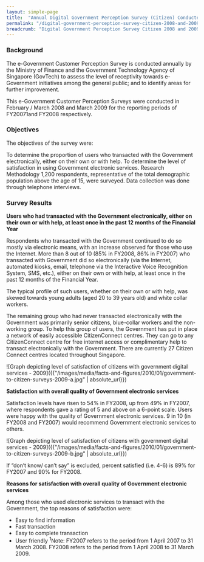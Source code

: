 ```yaml
---
layout: simple-page
title:  "Annual Digital Government Perception Survey (Citizen) Conducted in 2008 and 2009"
permalink: "/digital-government-perception-survey-citizen-2008-and-2009"
breadcrumb: "Digital Government Perception Survey Citizen 2008 and 2009"
---
```


### **Background**

The e-Government Customer Perception Survey is conducted annually by the Ministry of Finance and the Government Technology Agency of Singapore (GovTech) to assess the level of receptivity towards e-Government initiatives among the general public; and to identify areas for further improvement.

This e-Government Customer Perception Surveys were conducted in February / March 2008 and  March 2009 for the reporting periods of FY20071and FY2008 respectively.

### **Objectives**

The objectives of the survey were:

To determine the proportion of users who transacted with the Government electronically, either on their own or with help.
To determine the level of satisfaction in using Government electronic services.
Research Methodology
1,200 respondents, representative of the total demographic population above the age of 15, were surveyed. Data collection was done through telephone interviews.

### **Survey Results**

**Users who had transacted with the Government electronically, either on their own or with help, at least once in the past 12 months of the Financial Year**

Respondents who transacted with the Government continued to do so mostly via electronic means, with an increase observed for those who use the Internet. More than 8 out of 10 (85% in FY2008, 86% in FY2007) who transacted with Government did so electronically (via the Internet, automated kiosks, email, telephone via the Interactive Voice Recognition System, SMS, etc.), either on their own or with help, at least once in the past 12 months of the Financial Year.

The typical profile of such users, whether on their own or with help, was skewed towards young adults (aged 20 to 39 years old) and white collar workers.

The remaining group who had never transacted electronically with the Government was primarily senior citizens, blue-collar workers and the non-working group. To help this group of users, the Government has put in place a network of easily accessible CitizenConnect centres. They can go to any CitizenConnect centre for free internet access or complimentary help to transact electronically with the Government. There are currently 27 Citizen Connect centres located throughout Singapore.

![Graph depicting level of satisfaction of citizens with government digital services - 2009]({{"/images/media/facts-and-figures/2010/01/government-to-citizen-surveys-2009-a.jpg" | absolute_url}})

**Satisfaction with overall quality of Government electronic services**

Satisfaction levels have risen to 54% in FY2008, up from 49% in FY2007, where respondents gave a rating of 5 and above on a 6-point scale. Users were happy with the quality of Government electronic services. 9 in 10 (in FY2008 and FY2007) would recommend Government electronic services to others.

![Graph depicting level of satisfaction of citizens with government digital services - 2009]({{"/images/media/facts-and-figures/2010/01/government-to-citizen-surveys-2009-b.jpg" | absolute_url}})

If “don’t know/ can’t say” is excluded,  percent satisfied (i.e. 4-6) is 89% for FY2007 and 90% for FY2008.

**Reasons for satisfaction with overall quality of Government electronic services**

Among those who used electronic services to transact with the Government, the top reasons of satisfaction were:

* Easy to find information
* Fast transaction
* Easy to complete transaction
* User friendly
<sup>1</sup>Note: FY2007 refers to the period from 1 April 2007 to 31 March 2008. FY2008 refers to the period from 1 April 2008 to 31 March 2009.
